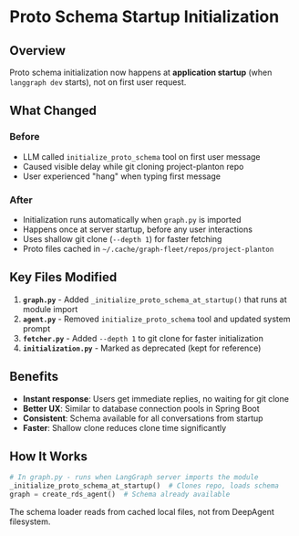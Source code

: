 # Proto Schema Startup Initialization

## Overview

Proto schema initialization now happens at **application startup** (when `langgraph dev` starts), not on first user request.

## What Changed

### Before
- LLM called `initialize_proto_schema` tool on first user message
- Caused visible delay while git cloning project-planton repo
- User experienced "hang" when typing first message

### After
- Initialization runs automatically when `graph.py` is imported
- Happens once at server startup, before any user interactions
- Uses shallow git clone (`--depth 1`) for faster fetching
- Proto files cached in `~/.cache/graph-fleet/repos/project-planton`

## Key Files Modified

1. **`graph.py`** - Added `_initialize_proto_schema_at_startup()` that runs at module import
2. **`agent.py`** - Removed `initialize_proto_schema` tool and updated system prompt
3. **`fetcher.py`** - Added `--depth 1` to git clone for faster initialization
4. **`initialization.py`** - Marked as deprecated (kept for reference)

## Benefits

- **Instant response**: Users get immediate replies, no waiting for git clone
- **Better UX**: Similar to database connection pools in Spring Boot
- **Consistent**: Schema available for all conversations from startup
- **Faster**: Shallow clone reduces clone time significantly

## How It Works

```python
# In graph.py - runs when LangGraph server imports the module
_initialize_proto_schema_at_startup()  # Clones repo, loads schema
graph = create_rds_agent()  # Schema already available
```

The schema loader reads from cached local files, not from DeepAgent filesystem.

